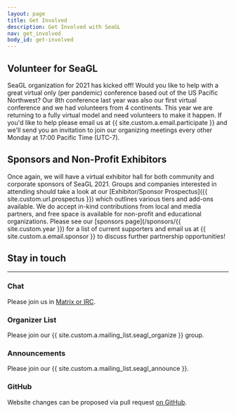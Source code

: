 ```yaml
---
layout: page
title: Get Involved
description: Get Involved with SeaGL
nav: get_involved
body_id: get-involved
---
```


<div class="row"><div class="col-md-8" markdown="1">

## Volunteer for SeaGL

SeaGL organization for 2021 has kicked off!
Would you like to help with a great virtual only (per pandemic) conference based out of the US Pacific Northwest?
Our 8th conference last year was also our first virtual conference and we had volunteers from 4 continents.
This year we are returning to a fully virtual model and need volunteers to make it happen.
If you'd like to help please email us at {{ site.custom.a.email.participate }} and we'll send you an invitation to join our organizing meetings every other Monday at 17:00 Pacific Time (UTC-7).

## Sponsors and Non-Profit Exhibitors

Once again, we will have a virtual exhibitor hall for both community and corporate sponsors of SeaGL 2021.
Groups and companies interested in attending should take a look at our [Exhibitor/Sponsor Prospectus]({{ site.custom.url.prospectus }}) which outlines various tiers and add-ons available.
We do accept in-kind contributions from local and media partners, and free space is available for non-profit and educational organizations.
Please see our [sponsors page](/sponsors/{{ site.custom.year }}) for a list of current supporters and email us at {{ site.custom.a.email.sponsor }} to discuss further partnership opportunities!

</div><div class="col-md-4" markdown="1">

## Stay in touch

---

### Chat

Please join us in [Matrix or IRC](/meet).

### Organizer List

Please join our {{ site.custom.a.mailing_list.seagl_organize }} group.

### Announcements

Please join our {{ site.custom.a.mailing_list.seagl_announce }}.

### GitHub

Website changes can be proposed via pull request [on GitHub](https://github.com/SeaGL/seagl.github.io).

</div></div>
